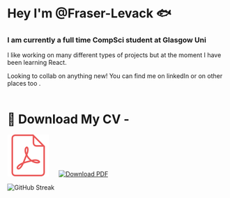 # Hey I'm @Fraser-Levack 🐟

### I am currently a full time CompSci student at Glasgow Uni

I like working on many different types of projects but at the moment I have been learning React. 

Looking to collab on anything new! You can find me on linkedIn or on other places too .
</br></br>

# 🦈 Download My CV -

[![Download DOCX](./pdf.svg)](./Fraser_W_Levack_CV.pdf)  &emsp; [![Download PDF](./docs.svg)](./Fraser_W_Levack_CV.docx)


![GitHub Streak](https://github-readme-streak-stats.herokuapp.com/?user=Fraser-Levack&theme=dark)

<!---
Fraser-Levack/Fraser-Levack is a ✨ special ✨ repository because its `README.md` (this file) appears on your GitHub profile.
You can click the Preview link to take a look at your changes.
--->
